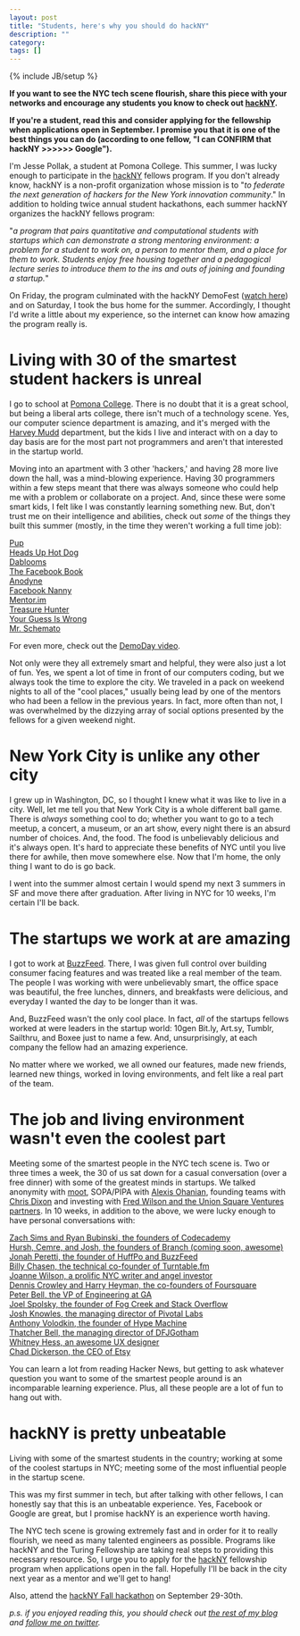 ```yaml
---
layout: post
title: "Students, here's why you should do hackNY"
description: ""
category: 
tags: []
---
```

{% include JB/setup %}

**If you want to see the NYC tech scene flourish, share this piece with your networks and encourage any students you know to check out [hackNY](http://hackny.org).**

**If you're a student, read this and consider applying for the fellowship when applications open in September. I promise you that it is one of the best things you can do (according to one fellow, "I can CONFIRM that hackNY >>>>>> Google").**

I'm Jesse Pollak, a student at Pomona College. This summer, I was lucky enough to participate in the [hackNY](http://hackny.org/a/) fellows program. If you don't already know, hackNY is a non-profit organization whose mission is to "*to federate the next generation of hackers for the New York innovation community*." In addition to holding twice annual student hackathons, each summer hackNY organizes the hackNY fellows program:

"*a program that pairs quantitative and computational students with startups which can demonstrate a strong mentoring environment: a problem for a student to work on, a person to mentor them, and a place for them to work. Students enjoy free housing together and a pedagogical lecture series to introduce them to the ins and outs of joining and founding a startup.*"

On Friday, the program culminated with the hackNY DemoFest ([watch here](http://new.livestream.com/hackNYlive/demofest2012/)) and on Saturday, I took the bus home for the summer. Accordingly, I thought I'd write a little about my experience, so the internet can know how amazing the program really is. 

# Living with 30 of the smartest student hackers is unreal

I go to school at [Pomona College](http://pomona.edu). There is no doubt that it is a great school, but being a liberal arts college, there isn't much of a technology scene. Yes, our computer science department is amazing, and it's merged with the [Harvey Mudd](http://www.hmc.edu) department, but the kids I live and interact with on a day to day basis are for the most part not programmers and aren't that interested in the startup world.

Moving into an apartment with 3 other 'hackers,' and having 28 more live down the hall, was a mind-blowing experience. Having 30 programmers within a few steps meant that there was always someone who could help me with a problem or collaborate on a project. And, since these were some smart kids, I felt like I was constantly learning something new. But, don't trust me on their intelligence and abilities, check out *some* of the things they built this summer (mostly, in the time they weren't working a full time job):

[Pup](http://dtdg.co/get-pup)  
[Heads Up Hot Dog](http://emmettbutler.com/headsup/)  
[Dablooms](https://github.com/bitly/dablooms)  
[The Facebook Book](http://hackaday.com/2012/07/30/hackathon-results-in-the-facebook-book/)  
[Anodyne](http://www.anodynegame.com)  
[Facebook Nanny](http://bit.ly/FacebookNanny)   
[Mentor.im](http://mentor.im)  
[Treasure Hunter](http://amazonspider.herokuapp.com)  
[Your Guess Is Wrong](http://yourguessiswrong.phpfogapp.com)  
[Mr. Schemato](http://hack.parsely.com)  

For even more, check out the [DemoDay video](http://new.livestream.com/hackNYlive/demofest2012/).

Not only were they all extremely smart and helpful, they were also just a lot of fun. Yes, we spent a lot of time in front of our computers coding, but we always took the time to explore the city. We traveled in a pack on weekend nights to all of the "cool places," usually being lead by one of the mentors who had been a fellow in the previous years. In fact, more often than not, I was overwhelmed by the dizzying array of social options presented by the fellows for a given weekend night.

# New York City is unlike any other city

I grew up in Washington, DC, so I thought I knew what it was like to live in a city. Well, let me tell you that New York City is a whole different ball game. There is *always* something cool to do; whether you want to go to a tech meetup, a concert, a museum, or an art show, every night there is an absurd number of choices. And, the food. The food is unbelievably delicious and it's always open. It's hard to appreciate these benefits of NYC until you live there for awhile, then move somewhere else. Now that I'm home, the only thing I want to do is go back. 

I went into the summer almost certain I would spend my next 3 summers in SF and move there after graduation. After living in NYC for 10 weeks, I'm certain I'll be back.

# The startups we work at are amazing

I got to work at [BuzzFeed](http://buzzfeed.com). There, I was given full control over building consumer facing features and was treated like a real member of the team. The people I was working with were unbelievably smart, the office space was beautiful, the free lunches, dinners, and breakfasts were delicious, and everyday I wanted the day to be longer than it was.

And, BuzzFeed wasn't the only cool place. In fact, *all* of the startups fellows worked at were leaders in the startup world: 10gen Bit.ly, Art.sy, Tumblr, Sailthru, and Boxee just to name a few. And, unsurprisingly, at each company the fellow had an amazing experience. 

No matter where we worked, we all owned our features, made new friends, learned new things, worked in loving environments, and felt like a real part of the team.

# The job and living environment wasn't even the coolest part

Meeting some of the smartest people in the NYC tech scene is. Two or three times a week, the 30 of us sat down for a casual conversation (over a free dinner) with some of the greatest minds in startups. We talked anonymity with [moot](http://en.wikipedia.org/wiki/Christopher_Poole), SOPA/PIPA with [Alexis Ohanian](http://en.wikipedia.org/wiki/Alexis_Ohanian), founding teams with [Chris Dixon](http://cdixon.org) and investing with [Fred Wilson and the Union Square Ventures partners](http://www.usv.com). In 10 weeks, in addition to the above, we were lucky enough to have personal conversations with:

[Zach Sims and Ryan Bubinski, the founders of Codecademy](http://codecademy)  
[Hursh, Cemre, and Josh, the founders of Branch (coming soon, awesome)](http://branch.com)  
[Jonah Peretti, the founder of HuffPo and BuzzFeed](http://en.wikipedia.org/wiki/Jonah_Peretti)  
[Billy Chasen, the technical co-founder of Turntable.fm](https://twitter.com/billychasen/)  
[Joanne Wilson, a prolific NYC writer and angel investor](http://www.gothamgal.com)  
[Dennis Crowley and Harry Heyman, the co-founders of Foursquare](http://foursquare.com)  
[Peter Bell, the VP of Engineering at GA](https://es.twitter.com/PeterBell)  
[Joel Spolsky, the founder of Fog Creek and Stack Overflow](http://www.joelonsoftware.com)  
[Josh Knowles, the managing director of Pivotal Labs](http://joshknowles.com)  
[Anthony Volodkin, the founder of Hype Machine](http://hypem.com)  
[Thatcher Bell, the managing director of DFJGotham](http://www.dfjgotham.com/bio_thatcher.html)  
[Whitney Hess, an awesome UX designer](http://jessepollak.me/2012/07/17/a-developers-framework-for-ux-design/)  
[Chad Dickerson, the CEO of Etsy](https://twitter.com/chaddickerson/)  

You can learn a lot from reading Hacker News, but getting to ask whatever question you want to some of the smartest people around is an incomparable learning experience. Plus, all these people are a lot of fun to hang out with.

# hackNY is pretty unbeatable

Living with some of the smartest students in the country; working at some of the coolest startups in NYC; meeting some of the most influential people in the startup scene. 

This was my first summer in tech, but after talking with other fellows, I can honestly say that this is an unbeatable experience. Yes, Facebook or Google are great, but I promise hackNY is an experience worth having.

The NYC tech scene is growing extremely fast and in order for it to really flourish, we need as many talented engineers as possible. Programs like hackNY and the Turing Fellowship are taking real steps to providing this necessary resource. So, I urge you to apply for the [hackNY](http://hackny.org) fellowship program when applications open in the fall. Hopefully I'll be back in the city next year as a mentor and we'll get to hang!

Also, attend the [hackNY Fall hackathon](http://hackny.org/a/2012/07/it-is-on-save-sept-29-30-2012-for-the-fall-2012-hackny-student-hackathon/) on September 29-30th.

*p.s. if you enjoyed reading this, you should check out [the rest of my blog](http://jessepollak.me) and [follow me on twitter](http://twitter.com/jessepollak).*
